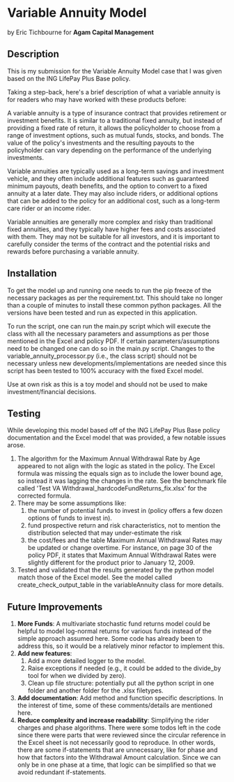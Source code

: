 # Variable Annuity Model
by Eric Tichbourne for __Agam Capital Management__

Description
- 
This is my submission for the Variable Annuity Model case that I was given based on the ING LifePay Plus Base policy.

Taking a step-back, here's a brief description of what a variable annuity is for readers who may have worked with these 
products before:

A variable annuity is a type of insurance contract that provides retirement or investment benefits. It is similar to a traditional fixed annuity, but instead of providing a fixed rate of return, it allows the policyholder to choose from a range of investment options, such as mutual funds, stocks, and bonds. The value of the policy's investments and the resulting payouts to the policyholder can vary depending on the performance of the underlying investments.

Variable annuities are typically used as a long-term savings and investment vehicle, and they often include additional features such as guaranteed minimum payouts, death benefits, and the option to convert to a fixed annuity at a later date. They may also include riders, or additional options that can be added to the policy for an additional cost, such as a long-term care rider or an income rider.

Variable annuities are generally more complex and risky than traditional fixed annuities, and they typically have higher fees and costs associated with them. They may not be suitable for all investors, and it is important to carefully consider the terms of the contract and the potential risks and rewards before purchasing a variable annuity.

Installation
- 
To get the model up and running one needs to run the pip freeze of the necessary packages as per the requirement.txt. 
This should take no longer than a couple of minutes to install these common python packages. All the versions have been 
tested and run as expected in this application. 

To run the script, one can run the main.py script which will execute the class with all the necessary parameters and assumptions as per those mentioned in the Excel and policy PDF.
If certain parameters/assumptions need to be changed one can do so in the main.py script. Changes to the variable_annuity_processor.py (i.e., the class script) should not be necessary unless new developments/implementations are needed since this script has been tested to 100% accuracy with the fixed Excel model.

Use at own risk as this is a toy model and should not be used to make investment/financial decisions.

Testing
- 
While developing this model based off of the ING LifePay Plus Base policy documentation and the Excel model that was provided, 
a few notable issues arose. 
1. The algorithm for the Maximum Annual Withdrawal Rate by Age appeared to not align with the logic as stated in the policy. The Excel formula was missing the equals sign as to include the lower bound age, so instead it was lagging the changes in the rate. See the benchmark file called 'Test VA Withdrawal_hardcodeFundReturns_fix.xlsx' for the corrected formula.
2. There may be some assumptions like:
   1. the number of potential funds to invest in (policy offers a few dozen options of funds to invest in).
   2. fund prospective return and risk characteristics,  not to mention the distribution selected that may under-estimate the risk
   3. the cost/fees and the table Maximum Annual Withdrawal Rates may be updated or change overtime. For instance, on page 30 of the policy PDF, it states that Maximum Annual Withdrawal Rates were slightly different for the product prior to January 12, 2009. 
3. Tested and validated that the results generated by the python model match those of the Excel model. See the model called create_check_output_table in the variableAnnuity class for more details.

Future Improvements
-
1. __More Funds__: A multivariate stochastic fund returns model could be helpful to model log-normal returns for various funds instead of the simple approach assumed here. Some code has already been to address this, so it would be a relatively minor refactor to implement this.
2. __Add new features__: 
   1. Add a more detailed logger to the model. 
   2. Raise exceptions if needed (e.g., it could be added to the divide_by tool for when we divided by zero).
   3. Clean up file structure: potentially put all the python script in one folder and another folder for the .xlsx filetypes.
3. __Add documentation__: Add method and function specific descriptions. In the interest of time, some of these comments/details are mentioned here.
4. __Reduce complexity and increase readability__: Simplifying the rider charges and phase algorithms. There were some todos left in the code since there were parts that were reviewed since the circular reference in the Excel sheet is not necessarily good to reproduce. In other words, there are some if-statements that are unnecessary, like for phase and how that factors into the Withdrawal Amount calculation. Since we can only be in one phase at a time, that logic can be simplified so that we avoid redundant if-statements. 


